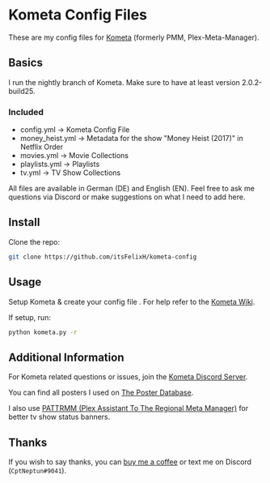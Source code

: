 # Kometa Config Files

These are my config files for [Kometa](https://github.com/Kometa-Team/Kometa) (formerly PMM, Plex-Meta-Manager).

## Basics

I run the nightly branch of Kometa. Make sure to have at least version 2.0.2-build25.

### Included

* config.yml -> Kometa Config File
* money_heist.yml -> Metadata for the show "Money Heist (2017)" in Netflix Order
* movies.yml -> Movie Collections
* playlists.yml -> Playlists
* tv.yml -> TV Show Collections

All files are available in German (DE) and English (EN). Feel free to ask me questions via Discord or make suggestions on what I need to add here.

## Install

Clone the repo:

```bash
git clone https://github.com/itsFelixH/kometa-config
```

## Usage

Setup Kometa & create your config file . For help refer to the [Kometa Wiki](https://kometa.wiki/).

If setup, run:

```bash
python kometa.py -r
```

## Additional Information

For Kometa related questions or issues, join the [Kometa Discord Server](https://discord.gg/uvXgYS73Qf).

You can find all posters I used on [The Poster Database](https://theposterdb.com/).

I also use [PATTRMM (Plex Assistant To The Regional Meta Manager)](https://github.com/InsertDisc/pattrmm) for better tv show status banners.

## Thanks

If you wish to say thanks, you can [buy me a coffee](https://ko-fi.com/cptneptun) or text me on Discord (`CptNeptun#9041`).
